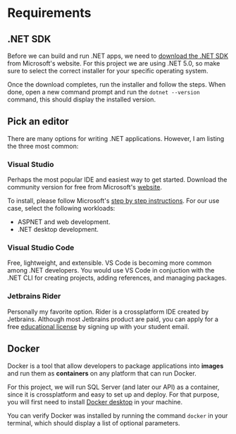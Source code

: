 # Requirements

## .NET SDK

Before we can build and run .NET apps, we need to 
[download the .NET SDK](https://dotnet.microsoft.com/download) from Microsoft's 
website. For this project we are using .NET 5.0, so make sure to select the 
correct installer for your specific operating system. 

Once the download completes, run the installer and follow the steps. 
When done, open a new command prompt and run the `dotnet --version` command, 
this should display the installed version.

## Pick an editor

There are many options for writing .NET applications. However, I am listing the 
three most common:

### Visual Studio

Perhaps the most popular IDE and easiest way to get started. Download the 
community version for free from Microsoft's [website](https://visualstudio.microsoft.com/). 

To install, please follow Microsoft's [step by step instructions](https://docs.microsoft.com/en-us/visualstudio/install/install-visual-studio?view=vs-2019). 
For our use case, select the following workloads: 
- ASPNET and web development.
- .NET desktop development.

### Visual Studio Code

Free, lightweight, and extensible. VS Code is becoming more common among .NET 
developers. You would use VS Code in conjuction with the .NET CLI for creating 
projects, adding references, and managing packages. 

### Jetbrains Rider

Personally my favorite option. Rider is a crossplatform IDE created by Jetbrains. 
Although most Jetbrains product are paid, you can apply for a free 
[educational license](https://www.jetbrains.com/community/education/#students) 
by signing up with your student email.

## Docker

Docker is a tool that allow developers to package applications into **images** 
and run them as **containers** on any platform that can run Docker. 

For this project, we will run SQL Server (and later our API) as a container, 
since it is crossplatform and easy to set up and deploy. For that purpose, you 
will first need to install [Docker desktop](https://docs.docker.com/get-docker/) 
in your machine.

You can verify Docker was installed by running the command `docker` in your 
terminal, which should display a list of optional parameters.